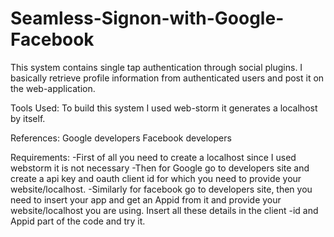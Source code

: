 # Seamless-Signon-with-Google-Facebook
This system contains single tap authentication through social plugins.
I basically retrieve profile information from authenticated users and post it on the web-application.

Tools Used:
To build this system I used web-storm it generates a localhost by itself.

References:
Google developers
Facebook developers

Requirements:
  -First of all you need to create a localhost since I used webstorm it is not necessary
  -Then for Google go to developers site and create a api key and oauth client id for which you need to provide your website/localhost.
  -Similarly for facebook go to developers site, then you need to insert your app and get an Appid from it and provide your website/localhost you are using.
Insert all these details in the client -id and Appid part of the code and try it.
